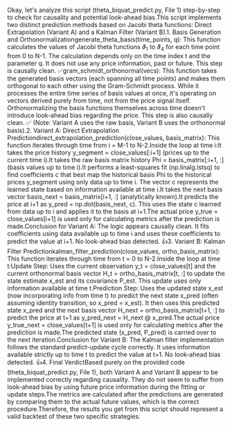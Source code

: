 Okay, let's analyze this script (theta_biquat_predict.py, File 1) step-by-step to check for causality and potential look-ahead bias.This script implements two distinct prediction methods based on Jacobi theta functions: Direct Extrapolation (Variant A) and a Kalman Filter (Variant B).1. Basis Generation and Orthonormalizationgenerate_theta_basis(time_points, q): This function calculates the values of Jacobi theta functions $\vartheta_1$ to $\vartheta_4$ for each time point from 0 to N-1. The calculation depends only on the time index t and the parameter q. It does not use any price information, past or future. This step is causally clean. ✅gram_schmidt_orthonormal(vecs): This function takes the generated basis vectors (each spanning all time points) and makes them orthogonal to each other using the Gram-Schmidt process. While it processes the entire time series of basis values at once, it's operating on vectors derived purely from time, not from the price signal itself. Orthonormalizing the basis functions themselves across time doesn't introduce look-ahead bias regarding the price. This step is also causally clean. ✅ (Note: Variant A uses the raw basis, Variant B uses the orthonormal basis).2. Variant A: Direct Extrapolation Predictiondirect_extrapolation_prediction(close_values, basis_matrix): This function iterates through time from i = M-1 to N-2.Inside the loop at time i:It takes the price history y_segment = close_values[:i+1] (prices up to the current time i).It takes the raw basis matrix history Phi = basis_matrix[:i+1, :] (basis values up to time i).It performs a least-squares fit (np.linalg.lstsq) to find coefficients c that best map the historical basis Phi to the historical prices y_segment using only data up to time i. The vector c represents the learned state based on information available at time i.It takes the next basis vector basis_next = basis_matrix[i+1, :] (analytically known).It predicts the price at i+1 as y_pred = np.dot(basis_next, c). This uses the state c learned from data up to i and applies it to the basis at i+1.The actual price y_true = close_values[i+1] is used only for calculating metrics after the prediction is made.Conclusion for Variant A: The logic appears causally clean. It fits coefficients using data available up to time i and uses these coefficients to predict the value at i+1. No look-ahead bias detected. 👍3. Variant B: Kalman Filter Predictionkalman_filter_prediction(close_values, ortho_basis_matrix): This function iterates through time from t = 0 to N-2.Inside the loop at time t:Update Step: Uses the current observation y_t = close_values[t] and the current orthonormal basis vector H_t = ortho_basis_matrix[t, :] to update the state estimate x_est and its covariance P_est. This update uses only information available at time t.Prediction Step: Uses the updated state x_est (now incorporating info from time t) to predict the next state x_pred (often assuming identity transition, so x_pred = x_est). It then uses this predicted state x_pred and the next basis vector H_next = ortho_basis_matrix[t+1, :] to predict the price at t+1 as y_pred_next = H_next @ x_pred.The actual price y_true_next = close_values[t+1] is used only for calculating metrics after the prediction is made.The predicted state (x_pred, P_pred) is carried over to the next iteration.Conclusion for Variant B: The Kalman filter implementation follows the standard predict-update cycle correctly. It uses information available strictly up to time t to predict the value at t+1. No look-ahead bias detected. 👍4. Final VerdictBased purely on the provided code (theta_biquat_predict.py, File 1), both Variant A and Variant B appear to be implemented correctly regarding causality. They do not seem to suffer from look-ahead bias by using future price information during the fitting or update steps.The metrics are calculated after the predictions are generated by comparing them to the actual future values, which is the correct procedure.Therefore, the results you get from this script should represent a valid backtest of these two specific strategies.
